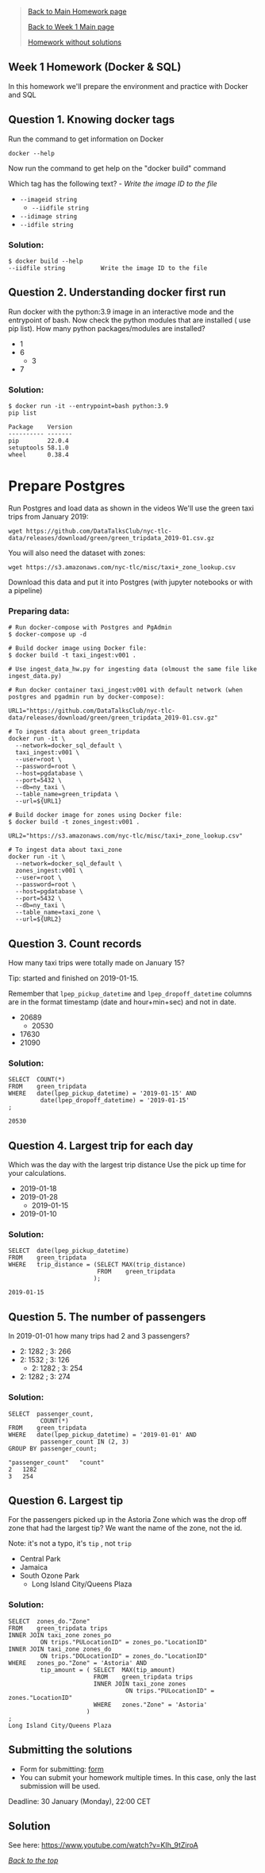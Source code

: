 >[Back to Main Homework page](../README.md)
>
>[Back to Week 1 Main page](../../../week_1_basics_n_setup/README.md)
>
> [Homework without solutions](homework.md)

## Week 1 Homework (Docker & SQL)

In this homework we'll prepare the environment 
and practice with Docker and SQL


## Question 1. Knowing docker tags

Run the command to get information on Docker 

```docker --help```

Now run the command to get help on the "docker build" command

Which tag has the following text? - *Write the image ID to the file* 

- `--imageid string`
  - `--iidfile string`
- `--idimage string`
- `--idfile string`

### Solution:
```
$ docker build --help
--iidfile string          Write the image ID to the file
```

## Question 2. Understanding docker first run 

Run docker with the python:3.9 image in an interactive mode and the entrypoint of bash.
Now check the python modules that are installed ( use pip list). 
How many python packages/modules are installed?

- 1
- 6
  - 3
- 7

### Solution:
```
$ docker run -it --entrypoint=bash python:3.9
pip list

Package    Version
---------- -------
pip        22.0.4
setuptools 58.1.0
wheel      0.38.4
```

# Prepare Postgres

Run Postgres and load data as shown in the videos
We'll use the green taxi trips from January 2019:

```wget https://github.com/DataTalksClub/nyc-tlc-data/releases/download/green/green_tripdata_2019-01.csv.gz```

You will also need the dataset with zones:

```wget https://s3.amazonaws.com/nyc-tlc/misc/taxi+_zone_lookup.csv```

Download this data and put it into Postgres (with jupyter notebooks or with a pipeline)

### Preparing data:
```
# Run docker-compose with Postgres and PgAdmin
$ docker-compose up -d

# Build docker image using Docker file:
$ docker build -t taxi_ingest:v001 .

# Use ingest_data_hw.py for ingesting data (olmoust the same file like ingest_data.py)

# Run docker container taxi_ingest:v001 with default network (when postgres and pgadmin run by docker-compose):

URL1="https://github.com/DataTalksClub/nyc-tlc-data/releases/download/green/green_tripdata_2019-01.csv.gz"

# To ingest data about green_tripdata
docker run -it \
  --network=docker_sql_default \
  taxi_ingest:v001 \
  --user=root \
  --password=root \
  --host=pgdatabase \
  --port=5432 \
  --db=ny_taxi \
  --table_name=green_tripdata \
  --url=${URL1}

# Build docker image for zones using Docker file:
$ docker build -t zones_ingest:v001 .

URL2="https://s3.amazonaws.com/nyc-tlc/misc/taxi+_zone_lookup.csv"

# To ingest data about taxi_zone
docker run -it \
  --network=docker_sql_default \
  zones_ingest:v001 \
  --user=root \
  --password=root \
  --host=pgdatabase \
  --port=5432 \
  --db=ny_taxi \
  --table_name=taxi_zone \
  --url=${URL2}
```

## Question 3. Count records 

How many taxi trips were totally made on January 15?

Tip: started and finished on 2019-01-15. 

Remember that `lpep_pickup_datetime` and `lpep_dropoff_datetime` columns are in the format timestamp (date and hour+min+sec) and not in date.

- 20689
  - 20530
- 17630
- 21090

### Solution:
```
SELECT	COUNT(*)
FROM	green_tripdata
WHERE	date(lpep_pickup_datetime) = '2019-01-15' AND
		 date(lpep_dropoff_datetime) = '2019-01-15'
;

20530
```

## Question 4. Largest trip for each day

Which was the day with the largest trip distance
Use the pick up time for your calculations.

- 2019-01-18
- 2019-01-28
  - 2019-01-15
- 2019-01-10

### Solution:
```
SELECT	date(lpep_pickup_datetime)
FROM	green_tripdata
WHERE	trip_distance = (SELECT	MAX(trip_distance)
						 FROM	 green_tripdata
						);

2019-01-15
```

## Question 5. The number of passengers

In 2019-01-01 how many trips had 2 and 3 passengers?
 
- 2: 1282 ; 3: 266
- 2: 1532 ; 3: 126
  - 2: 1282 ; 3: 254
- 2: 1282 ; 3: 274

### Solution:
```
SELECT	passenger_count,
		 COUNT(*)
FROM	green_tripdata
WHERE	date(lpep_pickup_datetime) = '2019-01-01' AND
		 passenger_count IN (2, 3)
GROUP BY passenger_count;

"passenger_count"	"count"
2	1282
3	254
```

## Question 6. Largest tip

For the passengers picked up in the Astoria Zone which was the drop off zone that had the largest tip?
We want the name of the zone, not the id.

Note: it's not a typo, it's `tip` , not `trip`

- Central Park
- Jamaica
- South Ozone Park
  - Long Island City/Queens Plaza

### Solution:
```
SELECT	zones_do."Zone"
FROM	green_tripdata trips
INNER JOIN taxi_zone zones_po
		 ON trips."PULocationID" = zones_po."LocationID"
INNER JOIN taxi_zone zones_do
		 ON trips."DOLocationID" = zones_do."LocationID"
WHERE	zones_po."Zone" = 'Astoria' AND
		 tip_amount = ( SELECT	MAX(tip_amount)
						FROM	green_tripdata trips
						INNER JOIN taxi_zone zones
								 ON trips."PULocationID" = zones."LocationID"
						WHERE	zones."Zone" = 'Astoria'
					  )
;
Long Island City/Queens Plaza

```

## Submitting the solutions

* Form for submitting: [form](https://forms.gle/EjphSkR1b3nsdojv7)
* You can submit your homework multiple times. In this case, only the last submission will be used. 

Deadline: 30 January (Monday), 22:00 CET


## Solution

See here: https://www.youtube.com/watch?v=KIh_9tZiroA

_[Back to the top](#week-1-homework--docker--sql-)_